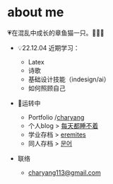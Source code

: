 # about me

💗在混乱中成长的章鱼猫一只。🐙🐱💗

- 💡22.12.04
  近期学习：
  - Latex
  - 诗歌
  - 基础设计技能（indesign/ai）
  - 如何照顾自己

- 🔗运转中 
  - Portfolio /[charyang](https://charyang.cargo.site/)
  - 个人blog > [每天都睡不着](https://ktchar.blog.fc2blog.us/)
  - 学业存档 > [eremites](https://ethereal-paint-b9e.notion.site/erem1tes-41a82cba35364456966f6d9841d7f2ef)
  - 同人存档 > [문어](https://ethereal-paint-b9e.notion.site/5f990b61f7e74f6fb4a91dad2cbd2c91)

- 联络
  - charyang113@gmail.com


<!---
ktchar/ktchar is a ✨ special ✨ repository because its `README.md` (this file) appears on your GitHub profile.
You can click the Preview link to take a look at your changes.
--->
